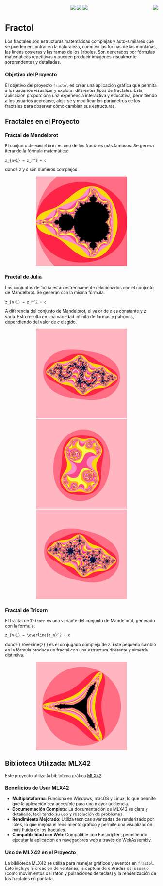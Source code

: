 <div align="center">
	  <img src="https://img.shields.io/badge/norminette-passing-success"/>
	  <img src="https://img.shields.io/badge/leaks-none-success" />
  	<img src="https://img.shields.io/badge/-115%2F100-success?logo=42&logoColor=fff" />
	  <a href="https://github.com/lvezdi/Fract-ol/blob/main/README.md" >
   	<img src="https://img.shields.io/badge/Change_Language-English-blue" align="right"></a>
</div>

# Fractol

Los fractales son estructuras matemáticas complejas y auto-similares que se pueden encontrar en la naturaleza, como en las formas de las montañas, las líneas costeras y las ramas de los árboles. Son generados por fórmulas matemáticas repetitivas y pueden producir imágenes visualmente sorprendentes y detalladas.

### Objetivo del Proyecto
El objetivo del proyecto `fractol` es crear una aplicación gráfica que permita a los usuarios visualizar y explorar diferentes tipos de fractales. Esta aplicación proporciona una experiencia interactiva y educativa, permitiendo a los usuarios acercarse, alejarse y modificar los parámetros de los fractales para observar cómo cambian sus estructuras.


## Fractales en el Proyecto

### Fractal de Mandelbrot
El conjunto de `Mandelbrot` es uno de los fractales más famosos. Se genera iterando la fórmula matemática:
```
z_{n+1} = z_n^2 + c 
```
donde 𝑧 y 𝑐 son números complejos.

<div align="center">
<img src="https://github.com/lvezdi/Fract-ol/blob/main/Images/screenshot_mandelbrot.png" alt="Fract-ol mandelbrot" width="300"/>
</div>

### Fractal de Julia
Los conjuntos de `Julia` están estrechamente relacionados con el conjunto de Mandelbrot. Se generan con la misma fórmula: 
```
z_{n+1} = z_n^2 + c
```
A diferencia del conjunto de Mandelbrot, el valor de 𝑐 es constante y 𝑧 varía. Esto resulta en una variedad infinita de formas y patrones, dependiendo del valor de 𝑐 elegido.
<div align="center">
<img src="https://github.com/lvezdi/Fract-ol/blob/main/Images/screenshot_julia1.png" alt="Fract-ol julia" width="300"/>
<img src="https://github.com/lvezdi/Fract-ol/blob/main/Images/screenshot_julia.png" alt="Fract-ol julia" width="300"/>
<img src="https://github.com/lvezdi/Fract-ol/blob/main/Images/screenshot_julia2.png" alt="Fract-ol julia" width="300"/>
</div>

### Fractal de Tricorn
El fractal de `Tricorn` es una variante del conjunto de Mandelbrot, generado con la fórmula: 
```
z_{n+1} = \overline{z_n}^2 + c
```
donde \( \overline{z} \) es el conjugado complejo de 𝑧. Este pequeño cambio en la fórmula produce un fractal con una estructura diferente y simetría distintiva.

<div align="center">
<img src="https://github.com/lvezdi/Fract-ol/blob/main/Images/screenshot_tricorn.png" alt="Fract-ol tricorn" width="300"/>
</div>

## Biblioteca Utilizada: MLX42
Este proyecto utiliza la biblioteca gráfica [MLX42](https://github.com/codam-coding-college/MLX42). 

### Beneficios de Usar MLX42
- **Multiplataforma**: Funciona en Windows, macOS y Linux, lo que permite que la aplicación sea accesible para una mayor audiencia.
- **Documentación Completa**: La documentación de MLX42 es clara y detallada, facilitando su uso y resolución de problemas.
- **Rendimiento Mejorado**: Utiliza técnicas avanzadas de renderizado por lotes, lo que mejora el rendimiento gráfico y permite una visualización más fluida de los fractales.
- **Compatibilidad con Web**: Compatible con Emscripten, permitiendo ejecutar la aplicación en navegadores web a través de WebAssembly.

### Uso de MLX42 en el Proyecto
La biblioteca MLX42 se utiliza para manejar gráficos y eventos en `fractol`. Esto incluye la creación de ventanas, la captura de entradas del usuario (como movimientos del ratón y pulsaciones de teclas) y la renderización de los fractales en pantalla.
